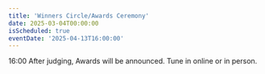 ```yaml
---
title: 'Winners Circle/Awards Ceremony'
date: 2025-03-04T00:00:00
isScheduled: true
eventDate: '2025-04-13T16:00:00'
---
```


16:00 After judging, Awards will be announced.  Tune in online or in person.
